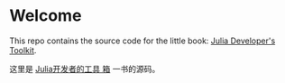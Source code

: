 # Welcome

This repo contains the source code for the little book: [Julia Developer's
Toolkit](https://learnjuliathefunway.com/JuliaDevelopersToolkit/).

这里是 [Julia开发者的工具
箱](https://learnjuliathefunway.com/JuliaDevelopersToolkit/) 一书的源码。